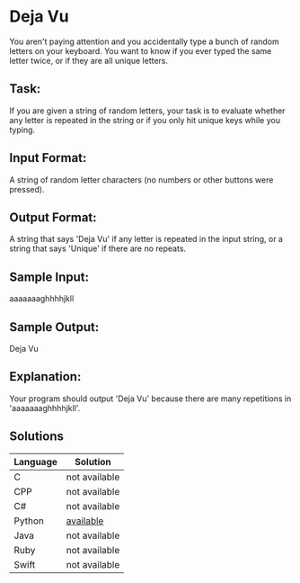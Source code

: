 # Deja Vu 
 
You aren't paying attention and you accidentally type a bunch of random letters on your keyboard. You want to know if you ever typed the same letter twice, or if they are all unique letters. 
 
## Task:  
If you are given a string of random letters, your task is to evaluate whether any letter is repeated in the string or if you only hit unique keys while you typing. 
 
## Input Format:  
A string of random letter characters (no numbers or other buttons were pressed). 
 
## Output Format:  
A string that says 'Deja Vu' if any letter is repeated in the input string, or a string that says 'Unique' if there are no repeats. 
 
## Sample Input:  
aaaaaaaghhhhjkll 
 
## Sample Output:  
Deja Vu

## Explanation:  
Your program should output 'Deja Vu' because there are many repetitions in 'aaaaaaaghhhhjkll'.

## Solutions

Language | Solution
---------|---------
C | not available
CPP | not available
C# | not available
Python | [available](https://raw.githubusercontent.com/chankruze/challenges/master/sololearn/DejaVu/DejaVu.py)
Java | not available
Ruby | not available
Swift | not available